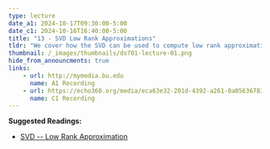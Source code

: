 ```yaml
---
type: lecture
date_a1: 2024-10-17T09:30:00-5:00
date_c1: 2024-10-16T16:40:00-5:00
title: "13 - SVD Low Rank Approximations"
tldr: "We cover how the SVD can be used to compute low rank approximations to your data."
thumbnail: /_images/thumbnails/ds701-lecture-01.png
hide_from_announcments: true
links: 
    - url: http://mymedia.bu.edu
      name: A1 Recording
    - url: https://echo360.org/media/eca63e32-201d-4392-a261-0a05636783b5/public
      name: C1 Recording
---
```


**Suggested Readings:**
- [SVD -- Low Rank Approximation](https://tools4ds.github.io/DS701-Course-Notes/10-Low-Rank-and-SVD.html)

